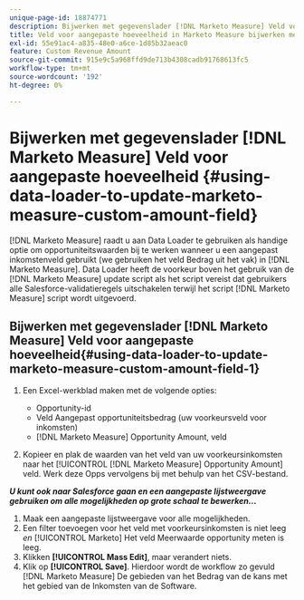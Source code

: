 ```yaml
---
unique-page-id: 18874771
description: Bijwerken met gegevenslader [!DNL Marketo Measure] Veld voor aangepaste hoeveelheid - [!DNL Marketo Measure]
title: Veld voor aangepaste hoeveelheid in Marketo Measure bijwerken met gegevenslader
exl-id: 55e91ac4-a835-48e0-a6ce-1d85b32aeac0
feature: Custom Revenue Amount
source-git-commit: 915e9c5a968ffd9de713b4308cadb91768613fc5
workflow-type: tm+mt
source-wordcount: '192'
ht-degree: 0%

---
```


# Bijwerken met gegevenslader [!DNL Marketo Measure] Veld voor aangepaste hoeveelheid {#using-data-loader-to-update-marketo-measure-custom-amount-field}

[!DNL Marketo Measure] raadt u aan Data Loader te gebruiken als handige optie om opportuniteitswaarden bij te werken wanneer u een aangepast inkomstenveld gebruikt (we gebruiken het veld Bedrag uit het vak) in [!DNL Marketo Measure]. Data Loader heeft de voorkeur boven het gebruik van de [!DNL Marketo Measure] update script als het script vereist dat gebruikers alle Salesforce-validatieregels uitschakelen terwijl het script [!DNL Marketo Measure] script wordt uitgevoerd.

## Bijwerken met gegevenslader [!DNL Marketo Measure] Veld voor aangepaste hoeveelheid{#using-data-loader-to-update-marketo-measure-custom-amount-field-1}

1. Een Excel-werkblad maken met de volgende opties:

   * Opportunity-id
   * Veld Aangepast opportuniteitsbedrag (uw voorkeursveld voor inkomsten)
   * [!DNL Marketo Measure] Opportunity Amount, veld

1. Kopieer en plak de waarden van het veld van uw voorkeursinkomsten naar het [!UICONTROL [!DNL Marketo Measure] Opportunity Amount] veld. Werk deze Opps vervolgens bij met behulp van het CSV-bestand.

**_U kunt ook naar Salesforce gaan en een aangepaste lijstweergave gebruiken om alle mogelijkheden op grote schaal te bewerken..._**

1. Maak een aangepaste lijstweergave voor alle mogelijkheden.
1. Een filter toevoegen voor het veld met voorkeursinkomsten is niet leeg _en_ [!UICONTROL Marketo] Het veld Meerwaarde opportunity meten is leeg.
1. Klikken **[!UICONTROL Mass Edit]**, maar verandert niets.
1. Klik op **[!UICONTROL Save]**. Hierdoor wordt de workflow zo gevuld [!DNL Marketo Measure] De gebieden van het Bedrag van de kans met het gebied van de Inkomsten van de Software.
